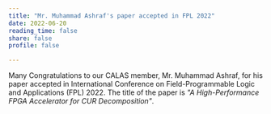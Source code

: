 ```yaml
---
title: "Mr. Muhammad Ashraf's paper accepted in FPL 2022"
date: 2022-06-20
reading_time: false
share: false
profile: false

---
```


<!--more-->

Many Congratulations to our CALAS member, Mr. Muhammad Ashraf, for his paper accepted in International Conference on Field-Programmable Logic and Applications (FPL) 2022. The title of the paper is *"A High-Performance FPGA Accelerator for CUR Decomposition"*.
